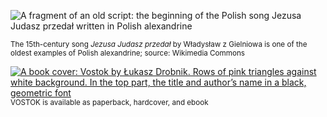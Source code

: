 ![A fragment of an old script: the beginning of the Polish song Jezusa Judasz przedał written in Polish alexandrine](https://drobnik.co/images/polish-alexandrine.jpg)

<sup>The 15th-century song *Jezusa Judasz przedał* by Władysław z Gielniowa is one of the oldest examples of Polish alexandrine; source: Wikimedia Commons</sup>

[<img src="https://drobnik.co/images/vostok-cover.jpg" alt="A book cover: Vostok by Łukasz Drobnik. Rows of pink triangles against white background. In the top part, the title and author’s name in a black, geometric font">](https://www.vraeydamedia.ca/shop/x55ht1b0h70i3bwv9qismih2f6b5nk)
<sup>VOSTOK is available as paperback, hardcover, and ebook</sup>
